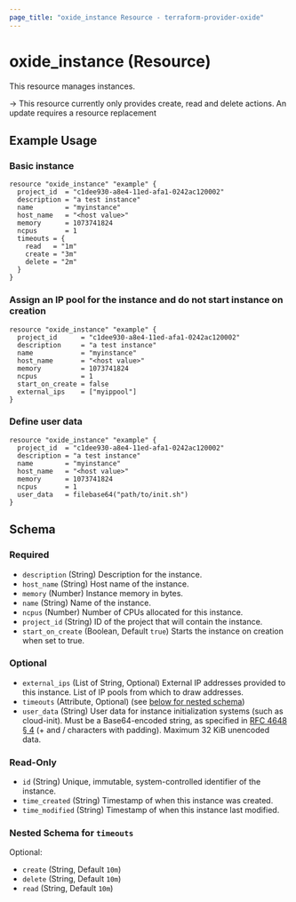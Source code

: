 ```yaml
---
page_title: "oxide_instance Resource - terraform-provider-oxide"
---
```


# oxide_instance (Resource)

This resource manages instances.

-> This resource currently only provides create, read and delete actions. An update requires a resource replacement

## Example Usage

### Basic instance

```hcl
resource "oxide_instance" "example" {
  project_id  = "c1dee930-a8e4-11ed-afa1-0242ac120002"
  description = "a test instance"
  name        = "myinstance"
  host_name   = "<host value>"
  memory      = 1073741824
  ncpus       = 1
  timeouts = {
    read   = "1m"
    create = "3m"
    delete = "2m"
  }
}
```

### Assign an IP pool for the instance and do not start instance on creation

```hcl
resource "oxide_instance" "example" {
  project_id      = "c1dee930-a8e4-11ed-afa1-0242ac120002"
  description     = "a test instance"
  name            = "myinstance"
  host_name       = "<host value>"
  memory          = 1073741824
  ncpus           = 1
  start_on_create = false
  external_ips    = ["myippool"]
}
```

### Define user data

```hcl
resource "oxide_instance" "example" {
  project_id  = "c1dee930-a8e4-11ed-afa1-0242ac120002"
  description = "a test instance"
  name        = "myinstance"
  host_name   = "<host value>"
  memory      = 1073741824
  ncpus       = 1
  user_data   = filebase64("path/to/init.sh")
}
```

## Schema

### Required

- `description` (String) Description for the instance.
- `host_name` (String) Host name of the instance.
- `memory` (Number) Instance memory in bytes.
- `name` (String) Name of the instance.
- `ncpus` (Number) Number of CPUs allocated for this instance.
- `project_id` (String) ID of the project that will contain the instance.
- `start_on_create` (Boolean, Default `true`) Starts the instance on creation when set to true.

### Optional

- `external_ips` (List of String, Optional) External IP addresses provided to this instance. List of IP pools from which to draw addresses.
- `timeouts` (Attribute, Optional) (see [below for nested schema](#nestedatt--timeouts))
- `user_data` (String) User data for instance initialization systems (such as cloud-init). Must be a Base64-encoded string, as specified in [RFC 4648 § 4](https://datatracker.ietf.org/doc/html/rfc4648#section-4) (+ and / characters with padding). Maximum 32 KiB unencoded data.

### Read-Only

- `id` (String) Unique, immutable, system-controlled identifier of the instance.
- `time_created` (String) Timestamp of when this instance was created.
- `time_modified` (String) Timestamp of when this instance last modified.

<a id="nestedatt--timeouts"></a>

### Nested Schema for `timeouts`

Optional:

- `create` (String, Default `10m`)
- `delete` (String, Default `10m`)
- `read` (String, Default `10m`)
